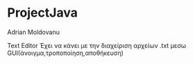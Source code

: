 # ProjectJava

Adrian Moldovanu

Text Editor
Έχει να κάνει με την διαχείριση αρχείων .txt μεσω GUI(άνοιγμα,τροποποίηση,αποθήκευση)
